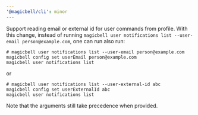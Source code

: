 ```yaml
---
'@magicbell/cli': minor
---
```


Support reading email or external id for user commands from profile. With this change, instead of running `magicbell user notifications list --user-email person@example.com`, one can run also run:

```shell
# magicbell user notifications list --user-email person@example.com
magicbell config set userEmail person@example.com
magicbell user notifications list
```

or

```shell
# magicbell user notifications list --user-external-id abc
magicbell config set userExternalId abc
magicbell user notifications list
```

Note that the arguments still take precedence when provided.
